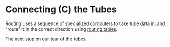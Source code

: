 # Connecting (C) the Tubes

[Routing](https://en.wikipedia.org/wiki/Routing) uses a sequence of specialized computers to take tube data in, and "route" it in the correct direction using [routing tables](https://en.wikipedia.org/wiki/Routing_table).

The [next stop](./e.md) on our tour of the tubes.
